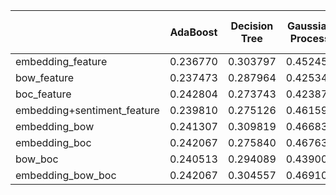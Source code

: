 |                             | AdaBoost | Decision Tree | Gaussian Process | Linear SVM | LinearSVM (squared loss) | Logistic Regression | Naive Bayes | Nearest Neighbors | Neural Net |  RBF SVM | Random Forest | Deep Model |
|-----------------------------|:--------:|:-------------:|:----------------:|:----------:|:------------------------:|:-------------------:|:-----------:|:-----------------:|:----------:|:--------:|:-------------:|:----------:|
|      embedding_feature      | 0.236770 |    0.303797   |     0.452458     |  0.188548  |         0.478996         |       0.425318      |   0.431363  |      0.385545     |  0.429174  | 0.460045 |    0.283519   |  0.481203  |
|         bow_feature         | 0.237473 |    0.287964   |     0.425341     |  0.188548  |         0.457017         |       0.429968      |   0.378592  |      0.377889     |  0.433734  | 0.409508 |    0.224635   |  0.413534  |
|         boc_feature         | 0.242804 |    0.273743   |     0.423878     |  0.188548  |         0.463856         |       0.416404      |   0.356058  |      0.273606     |  0.424729  | 0.327988 |    0.189251   |  0.563910  |
| embedding+sentiment_feature | 0.239810 |    0.275126   |     0.461599     |  0.188548  |         0.489521         |       0.423038      |   0.434357  |      0.403475     |  0.417062  | 0.468313 |    0.282793   |  0.443609  |
|        embedding_bow        | 0.241307 |    0.309819   |     0.466838     |  0.188548  |         0.492526         |       0.425318      |   0.401229  |      0.400526     |  0.420816  | 0.464536 |    0.260939   |  0.481203  |
|        embedding_boc        | 0.242067 |    0.275840   |     0.467632     |  0.188548  |         0.496326         |       0.425307      |   0.359063  |      0.405766     |  0.423050  | 0.469050 |    0.202191   |  0.473684  |
|           bow_boc           | 0.240513 |    0.294089   |     0.439007     |  0.188548  |         0.484225         |       0.432157      |   0.357577  |      0.366412     |  0.448103  | 0.385443 |    0.200603   |  0.548872  |
|      embedding_bow_boc      | 0.242067 |    0.304557   |     0.469107     |  0.188548  |         0.503834         |       0.429820      |   0.360571  |      0.400526     |  0.434391  | 0.466793 |    0.235330   |  <b>0.601504</b>  |